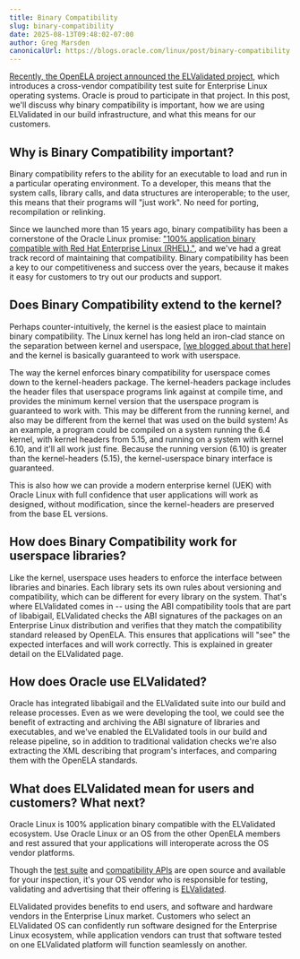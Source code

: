 ```yaml
---
title: Binary Compatibility
slug: binary-compatibility
date: 2025-08-13T09:48:02-07:00
author: Greg Marsden
canonicalUrl: https://blogs.oracle.com/linux/post/binary-compatibility
---
```


[Recently, the OpenELA project announced the ELValidated project](https://urldefense.com/v3/__https:/openela.org/blog/elvalidated-compatibility-toolset/__;!!ACWV5N9M2RV99hQ!Jbrk5w-c4h4QRuY7OwsJ5l6Q_vtB3pPh9kLm_mUQ_vMVBhL2Zs1l70KdDVwVHfSo18EdzaWUElPrwcrjyjM$), which introduces a cross-vendor compatibility test suite for Enterprise Linux operating systems. Oracle is proud to participate in that project. In this post, we'll discuss why binary compatibility is important, how we are using ELValidated in our build infrastructure, and what this means for our customers.

## Why is Binary Compatibility important?

Binary compatibility refers to the ability for an executable to load and run in a particular operating environment. To a developer, this means that the system calls, library calls, and data structures are interoperable; to the user, this means that their programs will "just work". No need for porting, recompilation or relinking.

Since we launched more than 15 years ago, binary compatibility has been a cornerstone of the Oracle Linux promise: ["100% application binary compatible with Red Hat Enterprise Linux (RHEL)."](https://www.oracle.com/a/ocom/docs/linux/oracle-linux-ds.pdf), and we've had a great track record of maintaining that compatibility. Binary compatibility has been a key to our competitiveness and success over the years, because it makes it easy for customers to try out our products and support.

## Does Binary Compatibility extend to the kernel?

Perhaps counter-intuitively, the kernel is the easiest place to maintain binary compatibility. The Linux kernel has long held an iron-clad stance on the separation between kernel and userspace, [\[we blogged about that here\]](https://blogs.oracle.com/linux/post/userspace-vs-kernelspace-understanding-the-divide) and the kernel is basically guaranteed to work with userspace.

The way the kernel enforces binary compatibility for userspace comes down to the kernel-headers package. The kernel-headers package includes the header files that userspace programs link against at compile time, and provides the minimum kernel version that the userspace program is guaranteed to work with. This may be different from the running kernel, and also may be different from the kernel that was used on the build system\! As an example, a program could be compiled on a system running the 6.4 kernel, with kernel headers from 5.15, and running on a system with kernel 6.10, and it'll all work just fine. Because the running version (6.10) is greater than the kernel-headers (5.15), the kernel-userspace binary interface is guaranteed.

This is also how we can provide a modern enterprise kernel (UEK) with Oracle Linux with full confidence that user applications will work as designed, without modification, since the kernel-headers are preserved from the base EL versions.

## How does Binary Compatibility work for userspace libraries?

Like the kernel, userspace uses headers to enforce the interface between libraries and binaries. Each library sets its own rules about versioning and compatibility, which can be different for every library on the system. That's where ELValidated comes in \-- using the ABI compatibility tools that are part of libabigail, ELValidated checks the ABI signatures of the packages on an Enterprise Linux distribution and verifies that they match the compatibility standard released by OpenELA. This ensures that applications will "see" the expected interfaces and will work correctly. This is explained in greater detail on the ELValidated page.

## How does Oracle use ELValidated?

Oracle has integrated libabigail and the ELValidated suite into our build and release processes. Even as we were developing the tool, we could see the benefit of extracting and archiving the ABI signature of libraries and executables, and we've enabled the ELValidated tools in our build and release pipeline, so in addition to traditional validation checks we're also extracting the XML describing that program's interfaces, and comparing them with the OpenELA standards.

## What does ELValidated mean for users and customers? What next?

Oracle Linux is 100% application binary compatible with the ELValidated ecosystem. Use Oracle Linux or an OS from the other OpenELA members and rest assured that your applications will interoperate across the OS vendor platforms.

Though the [test suite](https://urldefense.com/v3/__https:/github.com/openela/ELValidated-abi__;!!ACWV5N9M2RV99hQ!Jbrk5w-c4h4QRuY7OwsJ5l6Q_vtB3pPh9kLm_mUQ_vMVBhL2Zs1l70KdDVwVHfSo18EdzaWUElPri5JH1Bk$) and [compatibility APIs](https://urldefense.com/v3/__https:/github.com/openela/Compatibility__;!!ACWV5N9M2RV99hQ!Jbrk5w-c4h4QRuY7OwsJ5l6Q_vtB3pPh9kLm_mUQ_vMVBhL2Zs1l70KdDVwVHfSo18EdzaWUElPrN0nLXNU$) are open source and available for your inspection, it's your OS vendor who is responsible for testing, validating and advertising that their offering is [ELValidated](https://urldefense.com/v3/__https:/openela.org/blog/elvalidated-compatibility-toolset/__;!!ACWV5N9M2RV99hQ!Jbrk5w-c4h4QRuY7OwsJ5l6Q_vtB3pPh9kLm_mUQ_vMVBhL2Zs1l70KdDVwVHfSo18EdzaWUElPrwcrjyjM$).

ELValidated provides benefits to end users, and software and hardware vendors in the Enterprise Linux market. Customers who select an ELValidated OS can confidently run software designed for the Enterprise Linux ecosystem, while application vendors can trust that software tested on one ELValidated platform will function seamlessly on another.

